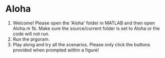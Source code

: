 # Aloha
1. Welcome! Please open the 'Aloha' folder in MATLAB and then open Aloha.m
   1b. Make sure the source/current folder is set to Aloha or the code will not run.
2. Run the prgoram.
3. Play along and try all the scenarios. Please only click the buttons provided when prompted within a figure!